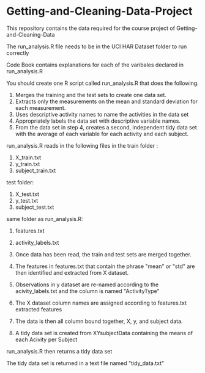 # Getting-and-Cleaning-Data-Project

This repository contains the data required for the course project of Getting-and-Cleaning-Data

The run_analysis.R file needs to be in the UCI HAR Dataset folder to run correctly

Code Book contains explanations for each of the varibales declared in run_analysis.R

You should create one R script called run_analysis.R that does the following. 
1. Merges the training and the test sets to create one data set.
2. Extracts only the measurements on the mean and standard deviation for each measurement. 
3. Uses descriptive activity names to name the activities in the data set
4. Appropriately labels the data set with descriptive variable names. 
5. From the data set in step 4, creates a second, independent tidy data set with the average of each variable for each
activity and each subject.

run_analysis.R reads in the following files in the train folder :
1. X_train.txt
2. y_train.txt
3. subject_train.txt

test folder:
1. X_test.txt
2. y_test.txt
3. subject_test.txt

same folder as run_analysis.R:
1. features.txt
2. activity_labels.txt

1. Once data has been read, the train and test sets are merged together.
2. The features in features.txt that contain the phrase "mean" or "std" are then identified and extracted from X dataset.
3. Observations in y dataset are re-named according to the acivity_labels.txt and the column is named "ActivityType"
4. The X dataset column names are assigned according to features.txt extracted features
1. The data is then all column bound together, X, y, and subject data.
5. A tidy data set is created from XYsubjectData containing the means of each Acivity per Subject 

run_analysis.R then returns a tidy data set 

The tidy data set is returned in a text file named "tidy_data.txt"
